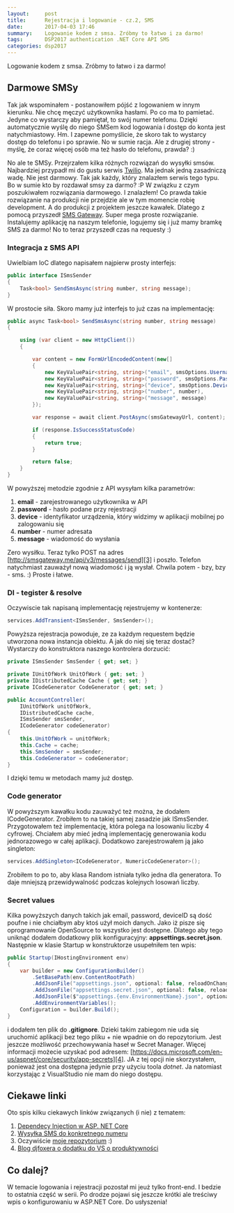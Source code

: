```yaml
---
layout:     post
title:      Rejestracja i logowanie - cz.2, SMS
date:       2017-04-03 17:46
summary:    Logowanie kodem z smsa. Zróbmy to łatwo i za darmo!
tags:       DSP2017 authentication .NET Core API SMS
categories: dsp2017
---
```


Logowanie kodem z smsa. Zróbmy to łatwo i za darmo!

## Darmowe SMSy ##

Tak jak wspominałem - postanowiłem pójść z logowaniem w innym kierunku. Nie chcę męczyć użytkownika hasłami. Po co ma to pamietać. Jedyne co wystarczy aby pamiętał, to swój numer telefonu. Dzięki automatycznie wyślę do niego SMSem kod logowania i dostęp do konta jest natychmiastowy. Hm. I zapewne pomyślicie, że skoro tak to wystarcy dostęp do telefonu i po sprawie. No w sumie racja. Ale z drugiej strony - myślę, że coraz więcej osób ma też hasło do telefonu, prawda? :)

No ale te SMSy. Przejrzałem kilka różnych rozwiązań do wysyłki smsów. Najbardziej przypadł mi do gustu serwis [Twilio][1]. Ma jednak jedną zasadniczą wadę. Nie jest darmowy. Tak jak każdy, który znalazłem serwis tego typu. Bo w sumie kto by rozdawał smsy za darmo? :P W związku z czym poszukiwałem rozwiązania darmowego. I znalazłem! Co prawda takie rozwiązanie na produkcji nie przejdzie ale w tym momencie robię development. A do produkcji z projektem jeszcze kawałek. Dlatego z pomocą przyszedł [SMS Gateway][2]. Super mega proste rozwiązanie. Instalujemy aplikację na naszym telefonie, logujemy się i już mamy bramkę SMS za darmo! No to teraz przyszedł czas na requesty :)

### Integracja z SMS API ###

Uwielbiam IoC dlatego napisałem najpierw prosty interfejs:

```csharp
public interface ISmsSender
{
    Task<bool> SendSmsAsync(string number, string message);
}
```

W prostocie siła. Skoro mamy już interfejs to już czas na implementację:

```csharp
public async Task<bool> SendSmsAsync(string number, string message)
{

    using (var client = new HttpClient())
    {

        var content = new FormUrlEncodedContent(new[]
        {
            new KeyValuePair<string, string>("email", smsOptions.Username),
            new KeyValuePair<string, string>("password", smsOptions.Password),
            new KeyValuePair<string, string>("device", smsOptions.DeviceID),
            new KeyValuePair<string, string>("number", number),
            new KeyValuePair<string, string>("message", message)
        });

        var response = await client.PostAsync(smsGatewayUrl, content);

        if (response.IsSuccessStatusCode)
        {
            return true;
        }

        return false;
    }
}
```

W powyższej metodzie zgodnie z API wysyłam kilka parametrów:

1. **email** - zarejestrowanego użytkownika w API
2. **password** - hasło podane przy rejestracji
3. **device** - identyfikator urządzenia, który widzimy w aplikacji mobilnej po zalogowaniu się
4. **number** - numer adresata
5. **message** - wiadomość do wysłania
 
Zero wysiłku. Teraz tylko POST na adres [http://smsgateway.me/api/v3/messages/send][3] i poszło. Telefon natychmiast zauważył nową wiadomość i ją wysłał. Chwila potem - bzy, bzy - sms. :) Proste i łatwe. 

### DI - tegister & resolve ###

Oczywiscie tak napisaną implementację rejestrujemy w kontenerze:

```csharp
services.AddTransient<ISmsSender, SmsSender>();
```

Powyższa rejestracja powoduje, ze za każdym requestem będzie utworzona nowa instancja obiektu. A jak do niej się teraz dostać? Wystarczy do konstruktora naszego kontrolera dorzucić:

```csharp
private ISmsSender SmsSender { get; set; }

private IUnitOfWork UnitOfWork { get; set; }
private IDistributedCache Cache { get; set; }
private ICodeGenerator CodeGenerator { get; set; }

public AccountController(
    IUnitOfWork unitOfWork,
    IDistributedCache cache,
    ISmsSender smsSender,
    ICodeGenerator codeGenerator)
{
    this.UnitOfWork = unitOfWork;
    this.Cache = cache;
    this.SmsSender = smsSender;
    this.CodeGenerator = codeGenerator;
}
```

I dzięki temu w metodach mamy już dostęp.

### Code generator ###

W powyższym kawałku kodu zauważyć też można, że dodałem ICodeGenerator. Zrobiłem to na takiej samej zasadzie jak ISmsSender. Przygotowałem też implementację, która polega na losowaniu liczby 4 cyfrowej. Chciałem aby mieć jedną implementację generowania kodu jednorazowego w całej aplikacji. Dodatkowo zarejestrowałem ją jako singleton:

```csharp
services.AddSingleton<ICodeGenerator, NumericCodeGenerator>();
```

Zrobiłem to po to, aby klasa Random istniała tylko jedna dla generatora. To daje mniejszą przewidywalność podczas kolejnych losowań liczby.

### Secret values ###

Kilka powyższych danych takich jak email, password, deviceID są dość poufne i nie chciałbym aby ktoś użył moich danych. Jako iż pisze się oprogramowanie OpenSource to wszystko jest dostępne. Dlatego aby tego uniknąć dodałem dodatkowy plik konfiguracyjny: **appsettings.secret.json**. Następnie w klasie Startup w konstruktorze usupełniłem ten wpis:

```csharp
public Startup(IHostingEnvironment env)
{
    var builder = new ConfigurationBuilder()
        .SetBasePath(env.ContentRootPath)
        .AddJsonFile("appsettings.json", optional: false, reloadOnChange: true)
        .AddJsonFile("appsettings.secret.json", optional: false, reloadOnChange: true)
        .AddJsonFile($"appsettings.{env.EnvironmentName}.json", optional: true)
        .AddEnvironmentVariables();
    Configuration = builder.Build();
}
```

i dodałem ten plik do **.gitignore**. Dzieki takim zabiegom nie uda się uruchomić aplikacji bez tego pliku + nie wpadnie on do repozytorium. Jest jeszcze możliwość przechowywania haseł w Secret Manager. Więcej informacji możecie uzyskać pod adresem: [https://docs.microsoft.com/en-us/aspnet/core/security/app-secrets][4]. JA z tej opcji nie skorzystałem, ponieważ jest ona dostępna jedynie przy użyciu toola *dotnet*. Ja natomiast korzystając z VisualStudio nie mam do niego dostępu.

## Ciekawe linki ##

Oto spis kilku ciekawych linków związanych (i nie) z tematem:

1. [Dependecy Injection w ASP. NET Core][5]
2. [Wysyłka SMS do konkretnego numeru][6]
3. Oczywiście [moje repozytorium][7] :)
4. [Blog djfoxera o dodatku do VS o produktywności][8]

## Co dalej? ##

W temacie logowania i rejestracji pozostał mi jeuż tylko front-end. I bedzie to ostatnia część w serii. Po drodze pojawi się jeszcze krótki ale treściwy wpis o konfigurowaniu w ASP.NET Core. Do usłyszenia!


  [1]: https://www.twilio.com/
  [2]: https://smsgateway.me/
  [3]: http://smsgateway.me/api/v3/messages/send
  [4]: https://docs.microsoft.com/en-us/aspnet/core/security/app-secrets
  [5]: https://docs.microsoft.com/en-us/aspnet/core/fundamentals/dependency-injection
  [6]: https://smsgateway.me/sms-api-documentation/messages/send-message-to-number
  [7]: https://github.com/duszekmestre/MassCo
  [8]: https://www.dobreprogramy.pl/djfoxer